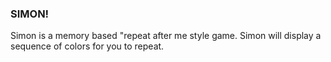 ### SIMON!
Simon is a memory based "repeat after me style game. Simon will display a sequence of colors for you to repeat.